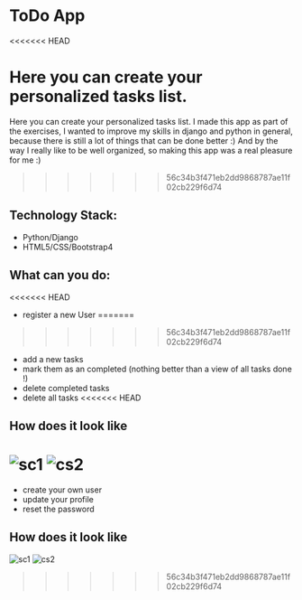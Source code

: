 # ToDo App
<<<<<<< HEAD

Here you can create your personalized tasks list.
=======
Here you can create your personalized tasks list. 
I made this app as part of the exercises, I wanted to improve my skills in django and python in general,
because there is still a lot of things that can be done better :) 
And by the way I really like to be well organized, so making this app was a real pleasure for me :) 
>>>>>>> 56c34b3f471eb2dd9868787ae11f02cb229f6d74

## Technology Stack:
-	Python/Django
-	HTML5/CSS/Bootstrap4

## What can you do:
<<<<<<< HEAD
- register a new User
=======
>>>>>>> 56c34b3f471eb2dd9868787ae11f02cb229f6d74
- add a new tasks
- mark them as an completed (nothing better than a view of all tasks done !)
- delete completed tasks
- delete all tasks
<<<<<<< HEAD


## How does it look like

![sc1](https://user-images.githubusercontent.com/47001087/53025658-97841a80-3461-11e9-9975-86b3fe3c5f1a.png)
![cs2](https://user-images.githubusercontent.com/47001087/53025652-9652ed80-3461-11e9-937d-3d23353934ff.png)
=======
- create your own user
- update your profile
- reset the password

## How does it look like

![sc1](https://user-images.githubusercontent.com/47001087/52877266-cfd1e300-3159-11e9-8c1e-d6ed57a9e9cd.png)
![cs2](https://user-images.githubusercontent.com/47001087/52877279-d9f3e180-3159-11e9-929c-34957b13867a.png)
>>>>>>> 56c34b3f471eb2dd9868787ae11f02cb229f6d74
